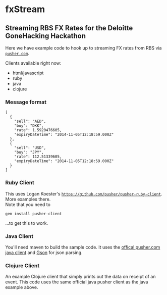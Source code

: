# fxStream

## Streaming RBS FX Rates for the Deloitte GoneHacking Hackathon


Here we have example code to hook up to streaming FX rates from RBS via [`pusher.com`](http://pusher.com).

Clients available right now:

* html/javascript
* ruby
* java
* clojure

### Message format

    [
      {
        "sell": "AED",
        "buy": "DKK",
        "rate": 1.5920476605,
        "expiryDateTime": "2014-11-05T12:18:59.000Z"
      },
      {
        "sell": "USD",
        "buy": "JPY",
        "rate": 112.51339605,
        "expiryDateTime": "2014-11-05T12:18:59.000Z"
      }
    ]

### Ruby Client

This uses Logan Koester's [`https://github.com/pusher/pusher-ruby-client`](pusher-ruby-client).  More examples there.  
Note that you need to

    gem install pusher-client

...to get this to work.

### Java Client

You'll need maven to build the sample code. It uses the [offical pusher.com java client](https://github.com/pusher/pusher-java-client) and [Gson](https://code.google.com/p/google-gson/) for json parsing.

### Clojure Client

An example Clojure client that simply prints out the data on receipt of an event. This code uses the same official java pusher client as the java example above.